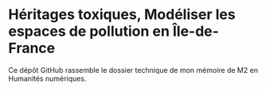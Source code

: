 # Héritages toxiques, Modéliser les espaces de pollution en Île-de-France

Ce dépôt GitHub rassemble le dossier technique de mon mémoire de M2 en Humanités numériques. 
